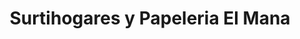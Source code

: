 ---
title: "Surtihogares y Papeleria El Mana"
url: /puerto-boyaca/surtihogares-y-papeleria-el-mana/
shop: comodidad
---